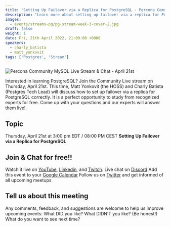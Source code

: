 ```yaml
---
title: "Setting Up Failover via a Replica for PostgreSQL - Percona Community PostgreSQL Live Stream & Chat - April, 21st"
description: "Learn more about setting up failover via a replica for PostgreSQL on April 21st at 3:00 pm EDT  / 08:00 PM CEST"
images:
  - events/streams-pg/pg-stream-week-3-cover-2.jpg
draft: false
weight: 1
date: Fri, 21th April 2022, 21:00:00 +0000
speakers:
  - charly_batista
  - matt_yonkovit
tags: ['Postgres', 'Stream']
---
```


![Percona Community MySQL Live Stream & Chat - April 21st](events/streams-pg/pg-stream-week-3-cover-2.jpg)

Interested in learning PostgreSQL? Join the Community Live stream on Thursday, April 21st. This time, Matt Yonkovit (the HOSS) and Charly Batista (Postgres Tech Lead) will discuss how to set up failover via a replica for PostgreSQL correctly. It is a perfect opportunity to study from recognized experts for free. Come up with your questions and our experts will answer them live!

## Topic
Thursday, April 21st  at 3:00 pm EDT  / 08:00 PM CEST
**Setting Up Failover via a Replica for PostgreSQL**

## Join & Chat for free!!
Watch it live on [YouTube](https://www.youtube.com/watch?v=3OeX-gsdwFc), [Linkedin](https://www.linkedin.com/video/event/urn:li:ugcPost:6915679761314832384/), and [Twitch](https://www.twitch.tv/perconacommunity).
Live chat on [Discord](http://per.co.na/discord)
Add this event to your [Google Calendar](https://calendar.google.com/event?action=TEMPLATE&tmeid=MXNiMjllM3Vpb2o5MGJjNWQwbWJwYmJvNGFfMjAyMjA0MDhUMTgwMDAwWiBmcmVkZWwubWFtaW5kcmFAcGVyY29uYS5jb20&tmsrc=fredel.mamindra%40percona.com)
Follow us on [Twitter](https://twitter.com/PerconaBytes) and get informed of all upcoming meetups


## Tell us about this meeting
Any comments, feedback, and suggestions are welcome to help us improve upcoming events:
What DID you like?
What DIDN’T you like? (Be honest!)
What do you want to see next time?
